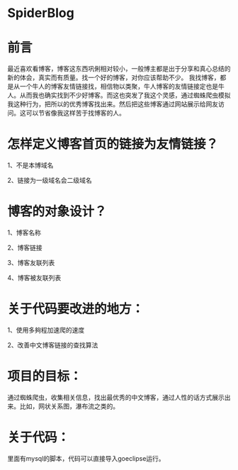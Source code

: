 SpiderBlog
==========
前言
==========
最近喜欢看博客，博客这东西巩俐相对较小，一般博主都是出于分享和真心总结的新的体会，真实而有质量。找一个好的博客，对你应该帮助不少。
我找博客，都是从一个牛人的博客友情链接找，相信物以类聚，牛人博客的友情链接定也是牛人。从而我也确实找到不少好博客。而这也突发了我这个灵感，通过蜘蛛爬虫模拟我这种行为，把所以的优秀博客找出来。然后把这些博客通过网站展示给网友访问。这可以节省像我这样苦于找博客的人。

怎样定义博客首页的链接为友情链接？
==========
1、不是本博域名

2、链接为一级域名会二级域名

博客的对象设计？
==========
1、博客名称

2、博客链接

3、博客友联列表

4、博客被友联列表

关于代码要改进的地方：
==========

1、使用多夠程加速爬的速度

2、改善中文博客链接的查找算法

项目的目标：
==========
通过蜘蛛爬虫，收集相关信息，找出最优秀的中文博客，通过人性的话方式展示出来。比如，网状关系图，瀑布流之类的。

关于代码：
==========
里面有mysql的脚本，代码可以直接导入goeclipse运行。